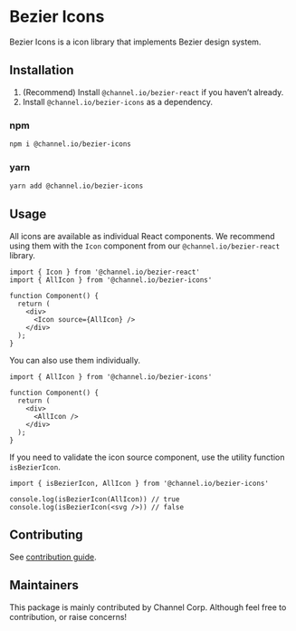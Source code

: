 # Bezier Icons

Bezier Icons is a icon library that implements Bezier design system.

## Installation

1. (Recommend) Install `@channel.io/bezier-react` if you haven’t already.
2. Install `@channel.io/bezier-icons` as a dependency.

### npm

```bash
npm i @channel.io/bezier-icons
```

### yarn

```bash
yarn add @channel.io/bezier-icons
```

## Usage

All icons are available as individual React components. We recommend using them with the `Icon` component from our `@channel.io/bezier-react` library.

```tsx
import { Icon } from '@channel.io/bezier-react'
import { AllIcon } from '@channel.io/bezier-icons'

function Component() {
  return (
    <div>
      <Icon source={AllIcon} />
    </div>
  );
}
```

You can also use them individually.

```tsx
import { AllIcon } from '@channel.io/bezier-icons'

function Component() {
  return (
    <div>
      <AllIcon />
    </div>
  );
}
```

If you need to validate the icon source component, use the utility function `isBezierIcon`.

```tsx
import { isBezierIcon, AllIcon } from '@channel.io/bezier-icons'

console.log(isBezierIcon(AllIcon)) // true
console.log(isBezierIcon(<svg />)) // false
```

## Contributing

See [contribution guide](../../CONTRIBUTING.md).

## Maintainers

This package is mainly contributed by Channel Corp. Although feel free to contribution, or raise concerns!
